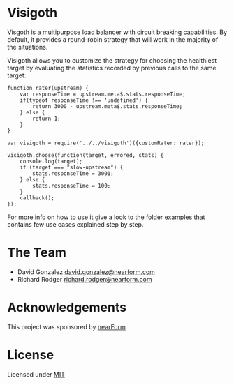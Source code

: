 # Visigoth
Visgoth is a multipurpose load balancer with circuit breaking capabilities.
By default, it provides a round-robin strategy that will work in the majority of the situations.

Visigoth allows you to customize the strategy for choosing the healthiest target
by evaluating the statistics recorded by previous calls to the same target:

```
function rater(upstream) {
    var responseTime = upstream.meta$.stats.responseTime;
    if(typeof responseTime !== 'undefined') {
        return 3000 - upstream.meta$.stats.responseTime;
    } else {
        return 1;
    }
}

var visigoth = require('../../visigoth')({customRater: rater});

visigoth.choose(function(target, errored, stats) {
    console.log(target);
    if (target === "slow-upstream") {
        stats.responseTime = 3001;
    } else {
        stats.responseTime = 100;
    }
    callback();
});
```
For more info on how to use it give a look to the folder [examples](examples) that contains
few use cases explained step by step.

# The Team
- David Gonzalez david.gonzalez@nearform.com
- Richard Rodger richard.rodger@nearform.com

# Acknowledgements
This project was sponsored by [nearForm](http://www.nearform.com)

# License
Licensed under [MIT](LICENSE)
